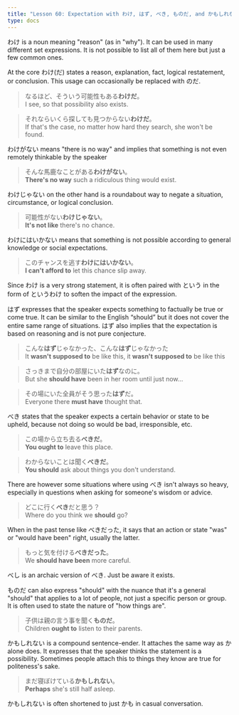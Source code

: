 ```yaml
---
title: "Lesson 60: Expectation with わけ, はず, べき, ものだ, and かもしれない"
type: docs
---
```



わけ is a noun meaning "reason" (as in "why"). It can be used in many different set expressions. It is not possible to list all of them here but just a few common ones.

At the core わけ(だ) states a reason, explanation, fact, logical restatement, or conclusion. This usage can occasionally be replaced with のだ.

> なるほど、そういう可能性もある<b>わけだ</b>。  
> I see, so that possibility also exists.  

> それならいくら探しても見つからない<b>わけだ</b>。  
> If that's the case, no matter how hard they search, she won't be found.  

わけがない means "there is no way" and implies that something is not even remotely thinkable by the speaker  

> そんな馬鹿なことがある<b>わけがない</b>。  
> <b>There's no way</b> such a ridiculous thing would exist.  

わけじゃない on the other hand is a roundabout way to negate a situation, circumstance, or logical conclusion.  

> 可能性がない<b>わけじゃない</b>。  
> <b>It's not like</b> there's no chance.  

わけにはいかない means that something is not possible according to general knowledge or social expectations.

> このチャンスを逃す<b>わけにはいかない</b>。  
> <b>I can't afford to</b> let this chance slip away.  

Since わけ is a very strong statement, it is often paired with という in the form of というわけ to soften the impact of the expression.

はず expresses that the speaker expects something to factually be true or come true. It can be similar to the English “should” but it does not cover the entire same range of situations. はず also implies that the expectation is based on reasoning and is not pure conjecture.

> こんな<b>はず</b>じゃなかった、こんな<b>はず</b>じゃなかった  
> It <b>wasn't supposed to</b> be like this, it <b>wasn't supposed to</b> be like this  

> さっきまで自分の部屋にいた<b>はず</b>なのに。  
> But she <b>should have</b> been in her room until just now...  

> その場にいた全員がそう思った<b>はず</b>だ。  
> Everyone there <b>must have</b> thought that.  

べき states that the speaker expects a certain behavior or state to be upheld, because not doing so would be bad, irresponsible, etc.  

> この場から立ち去る<b>べきだ</b>。  
> <b>You ought to</b> leave this place.  

> わからないことは聞く<b>べきだ</b>。  
> <b>You should</b> ask about things you don't understand.  

There are however some situations where using べき isn't always so heavy, especially in questions when asking for someone's wisdom or advice.  

> どこに行く<b>べき</b>だと思う？  
> Where do you think we <b>should</b> go?  

When in the past tense like べきだった, it says that an action or state "was" or "would have been" right, usually the latter.  

> もっと気を付ける<b>べきだった</b>。  
> We <b>should have been</b> more careful.  

べし is an archaic version of べき. Just be aware it exists.  

ものだ can also express "should" with the nuance that it's a general "should" that applies to a lot of people, not just a specific person or group. It is often used to state the nature of "how things are".  

> 子供は親の言う事を聞く<b>ものだ</b>。  
> Children <b>ought to</b> listen to their parents.  

かもしれない is a compound sentence-ender. It attaches the same way as か alone does. It expresses that the speaker thinks the statement is a possibility. Sometimes people attach this to things they know are true for politeness's sake.  

> まだ寝ぼけている<b>かもしれない</b>。  
> <b>Perhaps</b> she's still half asleep.  

かもしれない is often shortened to just かも in casual conversation.